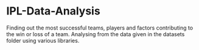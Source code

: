 # IPL-Data-Analysis
Finding out the most successful teams, players and factors contributing to the win or loss of a team.
Analysing from the data given in the datasets folder using various libraries.

